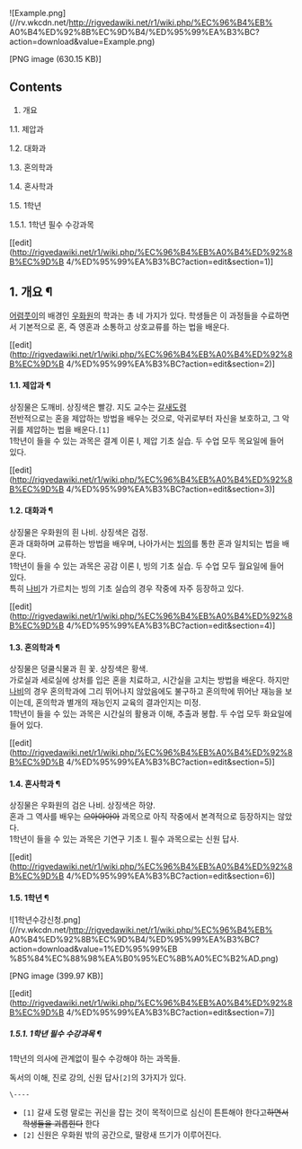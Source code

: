 ![Example.png](//rv.wkcdn.net/http://rigvedawiki.net/r1/wiki.php/%EC%96%B4%EB%
A0%B4%ED%92%8B%EC%9D%B4/%ED%95%99%EA%B3%BC?action=download&value=Example.png)

[PNG image (630.15 KB)]

  

## Contents

    

1. 개요 
    

1.1. 제압과

1.2. 대화과

1.3. 혼의학과

1.4. 혼사학과

1.5. 1학년

    

1.5.1. 1학년 필수 수강과목

[[edit](http://rigvedawiki.net/r1/wiki.php/%EC%96%B4%EB%A0%B4%ED%92%8B%EC%9D%B
4/%ED%95%99%EA%B3%BC?action=edit&section=1)]

## 1. 개요 ¶

[어렴풋이](%EC%96%B4%EB%A0%B4%ED%92%8B%EC%9D%B4.md)의 배경인
[우화원](%EC%9A%B0%ED%99%94%EC%9B%90.md)의 학과는 총 네 가지가 있다. 학생들은 이 과정들을 수료하면서
기본적으로 혼, 즉 영혼과 소통하고 상호교류를 하는 법을 배운다.  

[[edit](http://rigvedawiki.net/r1/wiki.php/%EC%96%B4%EB%A0%B4%ED%92%8B%EC%9D%B
4/%ED%95%99%EA%B3%BC?action=edit&section=2)]

#### 1.1. 제압과 ¶

상징물은 도깨비. 상징색은 빨강. 지도 교수는 [갈새도령](%EA%B0%88%EC%83%88%20%EB%8F%84%EB%A0%B9.md)  
전반적으로는 혼을 제압하는 방법을 배우는 것으로, 악귀로부터 자신을 보호하고, 그 악귀를 제압하는 법을 배운다.`[1]`  
1학년이 들을 수 있는 과목은 결계 이론 I, 제압 기초 실습. 두 수업 모두 목요일에 들어 있다.  

[[edit](http://rigvedawiki.net/r1/wiki.php/%EC%96%B4%EB%A0%B4%ED%92%8B%EC%9D%B
4/%ED%95%99%EA%B3%BC?action=edit&section=3)]

#### 1.2. 대화과 ¶

상징물은 우화원의 흰 나비. 상징색은 검정.  
혼과 대화하며 교류하는 방법을 배우며, 나아가서는 [빙의](%EB%B9%99%EC%9D%98.md)를 통한 혼과 일치되는 법을 배운다.  
1학년이 들을 수 있는 과목은 공감 이론 I, 빙의 기초 실습. 두 수업 모두 월요일에 들어 있다.  
특히 [나비](%EB%82%98%EB%B9%84%28%EC%96%B4%EB%A0%B4%ED%92%8B%EC%9D%B4%29.md)가
가르치는 빙의 기초 실습의 경우 작중에 자주 등장하고 있다.  

[[edit](http://rigvedawiki.net/r1/wiki.php/%EC%96%B4%EB%A0%B4%ED%92%8B%EC%9D%B
4/%ED%95%99%EA%B3%BC?action=edit&section=4)]

#### 1.3. 혼의학과 ¶

상징물은 덩쿨식물과 흰 꽃. 상징색은 황색.  
가로실과 세로실에 상처를 입은 혼을 치료하고, 시간실을 고치는 방법을 배운다. 하지만
[나비](%EB%82%98%EB%B9%84%28%EC%96%B4%EB%A0%B4%ED%92%8B%EC%9D%B4%29.md)의 경우
혼의학과에 그리 뛰어나지 않았음에도 불구하고 혼의학에 뛰어난 재능을 보이는데, 혼의학과 별개의 재능인지 교육의 결과인지는 미정.  
1학년이 들을 수 있는 과목은 시간실의 활용과 이해, 추출과 봉합. 두 수업 모두 화요일에 들어 있다.  

[[edit](http://rigvedawiki.net/r1/wiki.php/%EC%96%B4%EB%A0%B4%ED%92%8B%EC%9D%B
4/%ED%95%99%EA%B3%BC?action=edit&section=5)]

#### 1.4. 혼사학과 ¶

상징물은 우화원의 검은 나비. 상징색은 하양.  
혼과 그 역사를 배우는 <del>으아아아아</del> 과목으로 아직 작중에서 본격적으로 등장하지는 않았다.  
1학년이 들을 수 있는 과목은 기연구 기초 I. 필수 과목으로는 신원 답사.  

[[edit](http://rigvedawiki.net/r1/wiki.php/%EC%96%B4%EB%A0%B4%ED%92%8B%EC%9D%B
4/%ED%95%99%EA%B3%BC?action=edit&section=6)]

#### 1.5. 1학년 ¶

![1학년수강신청.png](//rv.wkcdn.net/http://rigvedawiki.net/r1/wiki.php/%EC%96%B4%EB%
A0%B4%ED%92%8B%EC%9D%B4/%ED%95%99%EA%B3%BC?action=download&value=1%ED%95%99%EB
%85%84%EC%88%98%EA%B0%95%EC%8B%A0%EC%B2%AD.png)

[PNG image (399.97 KB)]

  

[[edit](http://rigvedawiki.net/r1/wiki.php/%EC%96%B4%EB%A0%B4%ED%92%8B%EC%9D%B
4/%ED%95%99%EA%B3%BC?action=edit&section=7)]

##### 1.5.1. 1학년 필수 수강과목 ¶

1학년의 의사에 관계없이 필수 수강해야 하는 과목들.  

독서의 이해, 진로 강의, 신원 답사`[2]`의 3가지가 있다.

`\----`

  * `[1]` 갈새 도령 말로는 귀신을 잡는 것이 목적이므로 심신이 튼튼해야 한다고<del>하면서 학생들을 괴롭힌다</del> 한다
  * `[2]` 신원은 우화원 밖의 공간으로, 딸랑새 뜨기가 이루어진다.


